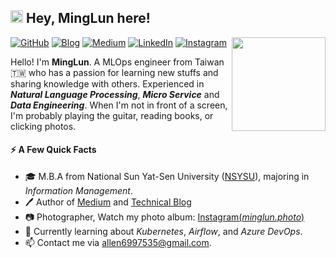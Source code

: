<!--
- 🔭 I’m currently working on ...
- 🌱 I’m currently learning ...
- 👯 I’m looking to collaborate on ...
- 🤔 I’m looking for help with ...
- 💬 Ask me about ...
- 📫 How to reach me: ...
- 😄 Pronouns: ...
- ⚡ Fun fact: ...
-->

<h2>
  <img src="https://emojis.slackmojis.com/emojis/images/1577982316/7421/typingcat.gif?1577982316" width="20"/>
  Hey, MingLun here!
</h2>

<img align="right" src="https://emojis.slackmojis.com/emojis/images/1600706728/10521/meow_code.gif?1600706728" width="150" />

[![GitHub](https://img.shields.io/badge/github-%23121011.svg?style=for-the-badge&logo=github&logoColor=white)](https://github.com/MingLunWu)
[![Blog](https://img.shields.io/badge/Blogger-FF5722?style=for-the-badge&logo=blogger&logoColor=white)](https://minglunwu.com)
[![Medium](https://img.shields.io/badge/Medium-%23000000.svg?style=for-the-badge&logo=Medium&logoColor=white)](https://medium.com/@minglun-wu)
[![LinkedIn](https://img.shields.io/badge/linkedin-%230077B5.svg?style=for-the-badge&logo=linkedin&logoColor=white)](http://linkedin.com/in/ming-lun-wu-637020142/)
[![Instagram](https://img.shields.io/badge/Photo-%23E4405F.svg?style=for-the-badge&logo=Instagram&logoColor=white)](https://www.instagram.com/minglun.photo/)



Hello! I'm **MingLun**. A MLOps engineer from Taiwan 🇹🇼 who has a passion for learning new stuffs and sharing knowledge with others. Experienced in _**Natural Language Processing**_, _**Micro Service**_ and _**Data Engineering**_. When I'm not in front of a screen, I'm probably playing the guitar, reading books, or clicking photos.


#### ⚡️ A Few Quick Facts

- 🎓 M.B.A from National Sun Yat-Sen University ([NSYSU](https://www.nsysu.edu.tw)), majoring in _Information Management_.
- 🖊️ Author of [Medium](https://medium.com/@minglun-wu) and [Technical Blog](https://minglunwu.com)
- 📷 Photographer, Watch my photo album: [Instagram(_minglun.photo_)](https://www.instagram.com/minglun.photo/) 
- 🌱 Currently learning about _Kubernetes_, _Airflow_, and _Azure DevOps_.
- 📫 Contact me via [allen6997535@gmail.com](mailto:allen6997535@gmail.com).
<!-- - ⚡ Writing code with _Python_ / _Java_ / _Javascript_. -->


<!--
- 🍻 Postgraduate student at 🇬🇧 [UofG](https://www.gla.ac.uk/), 1/2021 entry (_MSc in Computing Science_).
- 🎓 🇨🇳 [BIT](http://www.bit.edu.cn/) Alumni (_BSc in Computer Science_). Research assistant at _Data & AI security Lab_, 2020.6 - 2021.1.
- 👯 Building [Dev on Windows with WSL](https://dowww.spencerwoo.com/), [Substats](https://api.spencerwoo.com/substats/), [BIThesis](https://github.com/BITNP/BIThesis) and more.
- Support my work on [爱发电](https://afdian.net/@spencerwoo)!
- 🔭 Currently a research assistant at _Data & AI security Lab_, BIT.

#### ✒️ Recent Posts

| Blog | Today I Learned |
| :-- | :-- |
| `2019/05/31` [修復微軟更新後損毀的 Grub](https://hsins.me/blog/2019/05/30/rescue-and-reinstall-grub-after-updating-windows/) | `2019/05/31` TBD |
| `2019/05/27` [使用 clang-format 對程式碼進行排版](https://hsins.me/blog/2019/05/27/format-source-code-with-clang-format/) | `2019/05/31` TBD  |

<h6>† The cute cat working animation sourced from <a href="https://www.pizzacatparty.com/">The Pizzacat</a>.</h6>
-->
